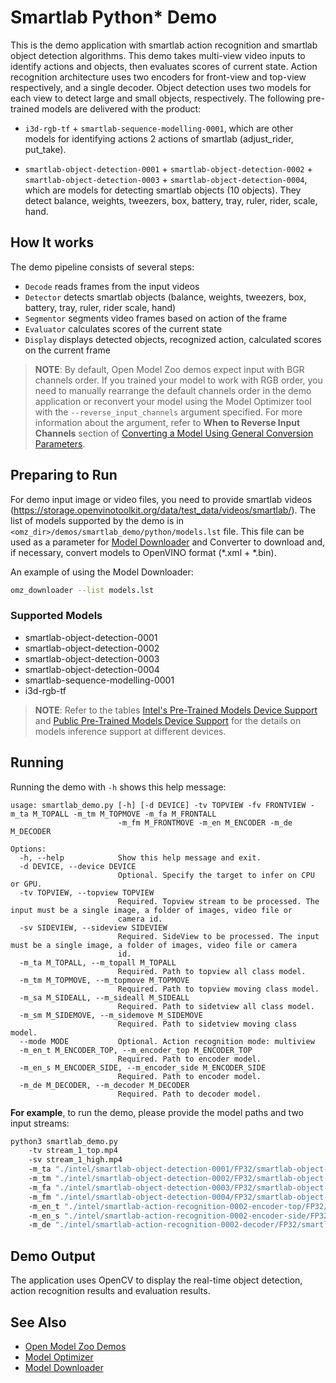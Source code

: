 # Smartlab Python\* Demo

This is the demo application with smartlab action recognition and smartlab object detection algorithms.
This demo takes multi-view video inputs to identify actions and objects, then evaluates scores of current state.
Action recognition architecture uses two encoders for front-view and top-view respectively, and a single decoder.
Object detection uses two models for each view to detect large and small objects, respectively.
The following pre-trained models are delivered with the product:

* `i3d-rgb-tf` + `smartlab-sequence-modelling-0001`, which are other models for identifying actions 2 actions of smartlab (adjust_rider, put_take).

* `smartlab-object-detection-0001` + `smartlab-object-detection-0002` + `smartlab-object-detection-0003` + `smartlab-object-detection-0004`, which are models for detecting smartlab objects (10 objects). They detect balance, weights, tweezers, box, battery, tray, ruler, rider, scale, hand.

## How It works

The demo pipeline consists of several steps:

* `Decode` reads frames from the input videos
* `Detector` detects smartlab objects (balance, weights, tweezers, box, battery, tray, ruler, rider scale, hand)
* `Segmentor` segments video frames based on action of the frame
* `Evaluator` calculates scores of the current state
* `Display` displays detected objects, recognized action, calculated scores on the current frame


> **NOTE**: By default, Open Model Zoo demos expect input with BGR channels order. If you trained your model to work with RGB order, you need to manually rearrange the default channels order in the demo application or reconvert your model using the Model Optimizer tool with the `--reverse_input_channels` argument specified. For more information about the argument, refer to **When to Reverse Input Channels** section of [Converting a Model Using General Conversion Parameters](https://docs.openvino.ai/latest/openvino_docs_MO_DG_prepare_model_convert_model_Converting_Model.html#general-conversion-parameters).

## Preparing to Run
For demo input image or video files, you need to provide smartlab videos (https://storage.openvinotoolkit.org/data/test_data/videos/smartlab/).
The list of models supported by the demo is in `<omz_dir>/demos/smartlab_demo/python/models.lst` file.
This file can be used as a parameter for [Model Downloader](../../../tools/model_tools/README.md) and Converter to download and, if necessary, convert models to OpenVINO format (\*.xml + \*.bin).

An example of using the Model Downloader:

```sh
omz_downloader --list models.lst
```

### Supported Models
* smartlab-object-detection-0001
* smartlab-object-detection-0002
* smartlab-object-detection-0003
* smartlab-object-detection-0004
* smartlab-sequence-modelling-0001
* i3d-rgb-tf

> **NOTE**: Refer to the tables [Intel's Pre-Trained Models Device Support](../../../models/intel/device_support.md) and [Public Pre-Trained Models Device Support](../../../models/public/device_support.md) for the details on models inference support at different devices.

## Running

Running the demo with `-h` shows this help message:
```
usage: smartlab_demo.py [-h] [-d DEVICE] -tv TOPVIEW -fv FRONTVIEW -m_ta M_TOPALL -m_tm M_TOPMOVE -m_fa M_FRONTALL
                        -m_fm M_FRONTMOVE -m_en M_ENCODER -m_de M_DECODER

Options:
  -h, --help            Show this help message and exit.
  -d DEVICE, --device DEVICE
                        Optional. Specify the target to infer on CPU or GPU.
  -tv TOPVIEW, --topview TOPVIEW
                        Required. Topview stream to be processed. The input must be a single image, a folder of images, video file or
                        camera id.
  -sv SIDEVIEW, --sideview SIDEVIEW
                        Required. SideView to be processed. The input must be a single image, a folder of images, video file or camera
                        id.
  -m_ta M_TOPALL, --m_topall M_TOPALL
                        Required. Path to topview all class model.
  -m_tm M_TOPMOVE, --m_topmove M_TOPMOVE
                        Required. Path to topview moving class model.
  -m_sa M_SIDEALL, --m_sideall M_SIDEALL
                        Required. Path to sidetview all class model.
  -m_sm M_SIDEMOVE, --m_sidemove M_SIDEMOVE
                        Required. Path to sidetview moving class model.
  --mode MODE           Optional. Action recognition mode: multiview
  -m_en_t M_ENCODER_TOP, --m_encoder_top M_ENCODER_TOP
                        Required. Path to encoder model.
  -m_en_s M_ENCODER_SIDE, --m_encoder_side M_ENCODER_SIDE
                        Required. Path to encoder model.
  -m_de M_DECODER, --m_decoder M_DECODER
                        Required. Path to decoder model.
```

**For example**, to run the demo, please provide the model paths and two input streams:

```sh
python3 smartlab_demo.py
    -tv stream_1_top.mp4
    -sv stream_1_high.mp4
    -m_ta "./intel/smartlab-object-detection-0001/FP32/smartlab-object-detection-0001.xml"
    -m_tm "./intel/smartlab-object-detection-0002/FP32/smartlab-object-detection-0002.xml"
    -m_fa "./intel/smartlab-object-detection-0003/FP32/smartlab-object-detection-0003.xml"
    -m_fm "./intel/smartlab-object-detection-0004/FP32/smartlab-object-detection-0004.xml"
    -m_en_t "./intel/smartlab-action-recognition-0002-encoder-top/FP32/smartlab-action-recognition-0002-encoder-top.xml"
    -m_en_s "./intel/smartlab-action-recognition-0002-encoder-side/FP32/smartlab-action-recognition-0002-encoder-side.xml"
    -m_de "./intel/smartlab-action-recognition-0002-decoder/FP32/smartlab-action-recognition-0002-decoder.xml"
```

## Demo Output

The application uses OpenCV to display the real-time object detection, action recognition results and evaluation results.

## See Also

* [Open Model Zoo Demos](../../README.md)
* [Model Optimizer](https://docs.openvinotoolkit.org/latest/_docs_MO_DG_Deep_Learning_Model_Optimizer_DevGuide.html)
* [Model Downloader](../../../tools/model_tools/README.md)
